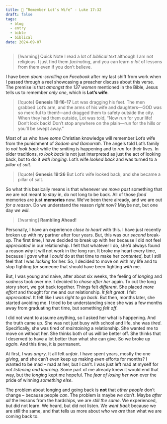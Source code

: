 ```yaml
---
title: 📖 “Remember Lot’s Wife” - Luke 17:32
draft: false
tags:
  - blog
  - entry
  - bible
  - biblical
date: 2024-09-07
---
```

> [!warning] Quick Note
> I read a lot of *biblical text* although I am not religious. I just find them *facinating*, and you can learn *a lot* of lessons from them even if you don’t believe.

I have been *doom-scrolling* on *Facebook* after my last shift from work when I passed through a reel showcasing a preacher discuss about this verse. The premise is that *amongst the 137 women* mentioned in the Bible, Jesus tells us to remember *only one*, which is **Lot’s wife**.

> [!quote] **Genesis 19:16-17**
> Lot was dragging his feet. The men grabbed Lot’s arm, and the arms of his wife and daughters—GOD was so merciful to them!—and dragged them to safety outside the city. When they had them outside, Lot was told, “Now run for your life! Don’t look back! Don’t stop anywhere on the plain—run for the hills or you’ll be swept away.”

Most of us who have *some* Christian knowledge will remember Lot’s wife from the punishment of *Sodom and Gamorrah*. The angels told Lot’s family to *not look back* while the smiting is happening and to *run* for their lives. In older traditions, *to look back* is not just interpreted as just the act of looking back, but to do it *with longing*. Lot’s wife *looked back* and was turned to a *pillar of salt*.

> [!quote] **Genesis 19:26**
> But Lot’s wife looked back, and she became a pillar of salt.

So what this basically means is that whenever *we move past* something that we are not meant to *stay* in, do not long to be back. All of those *fond* memories are just **memories** now. We’ve been there already, and we are out *for a reason*. Do we understand the reason *right now*? Maybe not, but one day *we will*.

> [!warning] **Rambling Ahead!**

Personally, I have an experience *close to heart* with this. I have just recently broken up with my partner after four years. But, this was our *second* break-up. The first time, I have decided to break up with her because I did not feel *appreciated* in our relationship. I felt that whatever I do, she’d always found a reason *why* it will not work in the long run. It broke my heart every time, because I *gave* what I *could* do at that time to make her *contented*, but I still feel that I was *lacking* for her. So, I decided to move on with my life and to stop fighting *for* someone that should have been fighting *with* me.

But, I was young and naive, after about six weeks, the feeling of *longing* and *sadness* took over me. I decided to *chase after her* again. To cut the long story short, we got back together. Things felt *different*. She placed *more effort* and thought for me and our relationship. *It felt great*. I felt *appreciated*. It felt like *I was right to go back*. But then, months later, she started avoiding me. I tried to be understanding since she was a few months away from graduating that time, but something *felt off*.

I did not want to assume anything, so I asked her what is happening. And the truth came up. She was not just busy with school and life, she was *tired*. Specifically, she was tired of *maintaining* a relationship. She wanted me to move on without her. She thinks both of us will be better off. She thinks that I deserved to have a lot better than what she can give. So we broke up *again*. And this time, it is permanent.

At first, I was *angry*. It all felt *unfair*. I have spent years, mostly the one *giving*, and she can’t even keep up making *even* efforts for months? I wanted to be mad – mad at her, but I can’t. I was just left mad at myself for *not listening and learning*. Some part of me already knew it would end that way, but the *longing* kept me hopeful. The *fear of losing her* won over the pride of winning *something else*.

The problem about longing and going back is **not** that *other people* don’t change – because people *can*. The problem is maybe *we* don’t. Maybe *after all* the lessons from the hardships, we are *still the same*. We experienced, but did not learn. We heard, but did not listen. We *went back* because we are still the same, and that tells us more about *who we are* than what we are coming back to.
